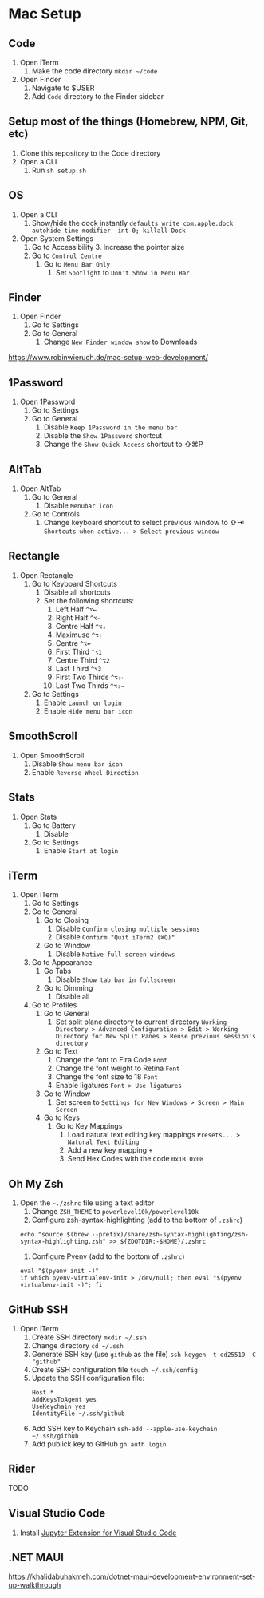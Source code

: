 # Mac Setup

## Code

1. Open iTerm
    1. Make the code directory `mkdir ~/code`
1. Open Finder
    1. Navigate to $USER
    1. Add `Code` directory to the Finder sidebar

## Setup most of the things (Homebrew, NPM, Git, etc)

1. Clone this repository to the Code directory
1. Open a CLI
    1. Run `sh setup.sh`

## OS

1. Open a CLI
    1. Show/hide the dock instantly `defaults write com.apple.dock autohide-time-modifier -int 0; killall Dock`
1. Open System Settings
    1. Go to Accessibility
        3. Increase the pointer size
    1. Go to `Control Centre`
        1. Go to `Menu Bar Only`
            1. Set `Spotlight` to `Don't Show in Menu Bar`

## Finder

1. Open Finder 
    1. Go to Settings
    1. Go to General
        1. Change `New Finder window show` to Downloads

https://www.robinwieruch.de/mac-setup-web-development/

## 1Password

1. Open 1Password
    1. Go to Settings
    1. Go to General
        1. Disable `Keep 1Password in the menu bar`
        1. Disable the `Show 1Password` shortcut
        1. Change the `Show Quick Access` shortcut to ⇧⌘P

## AltTab

1. Open AltTab
    1. Go to General
        1. Disable `Menubar icon`
    1. Go to Controls
        1. Change keyboard shortcut to select previous window to ⇧⇥ `Shortcuts when active... > Select previous window`

## Rectangle

1. Open Rectangle
    1. Go to Keyboard Shortcuts
        1. Disable all shortcuts
        1. Set the following shortcuts:
            1. Left Half `^⌥←`
            1. Right Half `^⌥→`
            1. Centre Half `^⌥↓`
            1. Maximuse `^⌥↑`
            1. Centre `^⌥↩`
            1. First Third `^⌥1`
            1. Centre Third `^⌥2`
            1. Last Third `^⌥3`
            1. First Two Thirds `^⌥⇧←`
            1. Last Two Thirds `^⌥⇧→`
    1. Go to Settings
        1.  Enable `Launch on login`
        1.  Enable `Hide menu bar icon`
  
## SmoothScroll

1. Open SmoothScroll
    1. Disable `Show menu bar icon`
    1. Enable `Reverse Wheel Direction`

## Stats

1. Open Stats
    1. Go to Battery
        1. Disable
    1. Go to Settings
        1. Enable `Start at login`

## iTerm

1. Open iTerm
    1. Go to Settings
    1. Go to General
        1. Go to Closing
            1. Disable `Confirm closing multiple sessions`
            1. Disable `Confirm "Quit iTerm2 (⌘Q)"`
        1. Go to Window
            1. Disable `Native full screen windows`
    1. Go to Appearance
        1. Go Tabs
            1. Disable `Show tab bar in fullscreen`
        1. Go to Dimming
            1. Disable all 
    1. Go to Profiles
        1. Go to General
            1. Set split plane directory to current directory `Working Directory > Advanced Configuration > Edit > Working Directory for New Split Panes > Reuse previous session's directory`
        1. Go to Text
            1. Change the font to Fira Code `Font`
            1. Change the font weight to Retina `Font`
            1. Change the font size to 18 `Font`
            1. Enable ligatures `Font > Use ligatures`
        1. Go to Window
            1. Set screen to `Settings for New Windows > Screen > Main Screen`
        1. Go to Keys
            1. Go to Key Mappings
                1. Load natural text editing key mappings `Presets... > Natural Text Editing`
                2. Add a new key mapping `+`
                3. Send Hex Codes with the code `0x1B 0x08`

## Oh My Zsh

1. Open the `~./zshrc` file using a text editor
    1. Change `ZSH_THEME` to `powerlevel10k/powerlevel10k`
    1. Configure zsh-syntax-highlighting (add to the bottom of `.zshrc`) 
    ```
    echo "source $(brew --prefix)/share/zsh-syntax-highlighting/zsh-syntax-highlighting.zsh" >> ${ZDOTDIR:-$HOME}/.zshrc
    ```
    1. Configure Pyenv (add to the bottom of `.zshrc`)
    ```
    eval "$(pyenv init -)"
    if which pyenv-virtualenv-init > /dev/null; then eval "$(pyenv virtualenv-init -)"; fi
    ```

## GitHub SSH

1. Open iTerm
    1. Create SSH directory `mkdir ~/.ssh`
    1. Change directory `cd ~/.ssh`
    1. Generate SSH key (use `github` as the file) `ssh-keygen -t ed25519 -C "github"`
    1. Create SSH configuration file `touch ~/.ssh/config`
    1. Update the SSH configuration file:
        ```
        Host *
        AddKeysToAgent yes
        UseKeychain yes
        IdentityFile ~/.ssh/github
        ```
    1. Add SSH key to Keychain `ssh-add --apple-use-keychain ~/.ssh/github`
    1. Add publick key to GitHub `gh auth login`

## Rider

TODO

## Visual Studio Code

1. Install [Jupyter Extension for Visual Studio Code](https://marketplace.visualstudio.com/items?itemName=ms-toolsai.jupyter)

## .NET MAUI

https://khalidabuhakmeh.com/dotnet-maui-development-environment-set-up-walkthrough
